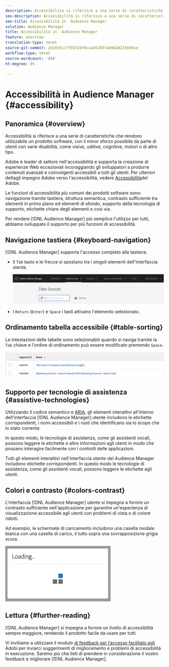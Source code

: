 ```yaml
---
description: Accessibilità si riferisce a una serie di caratteristiche che rendono utilizzabile un prodotto software, con il minor sforzo possibile da parte di utenti con varie disabilità, come visive, uditive, cognitive, motori o di altro tipo.
seo-description: Accessibilità si riferisce a una serie di caratteristiche che rendono utilizzabile un prodotto software, con il minor sforzo possibile da parte di utenti con varie disabilità, come visive, uditive, cognitive, motori o di altro tipo.
seo-title: Accessibilità in  Audience Manager
solution: Audience Manager
title: Accessibilità in  Audience Manager
feature: overview
translation-type: tm+mt
source-git-commit: 2dc015ccf358724f0caa45265fab962821569d1e
workflow-type: tm+mt
source-wordcount: '454'
ht-degree: 0%

---
```



# Accessibilità in  Audience Manager {#accessibility}

## Panoramica {#overview}

Accessibilità si riferisce a una serie di caratteristiche che rendono utilizzabile un prodotto software, con il minor sforzo possibile da parte di utenti con varie disabilità, come visive, uditive, cognitive, motori o di altro tipo.

 Adobe è leader di settore nell&#39;accessibilità e supporta la creazione di esperienze Web eccezionali incoraggiando gli sviluppatori a produrre contenuti avanzati e coinvolgenti accessibili a tutti gli utenti. Per ulteriori dettagli  impegno  Adobe verso l&#39;accessibilità, vedere [Accessibilità](https://www.adobe.com/accessibility.html)del Adobe.

Le funzioni di accessibilità più comuni dei prodotti software sono: navigazione tramite tastiera, struttura semantica, contrasto sufficiente tra elementi in primo piano ed elementi di sfondo, supporto della tecnologia di supporto, etichette chiare degli elementi e così via.

Per rendere [!DNL Audience Manager] più semplice l&#39;utilizzo per tutti, abbiamo sviluppato il supporto per più funzioni di accessibilità.

## Navigazione tastiera {#keyboard-navigation}

[!DNL Audience Manager] supporta l&#39;accesso completo alla tastiera:

* Il `Tab` tasto e le frecce si spostano tra i singoli elementi dell&#39;interfaccia utente.

   ![accessibilità-highlight](assets/accesibility-highlight.png)

* I `Return` (`Enter`) e `Space` i tasti attivano l&#39;elemento selezionato.

## Ordinamento tabella accessibile {#table-sorting}

Le intestazioni delle tabelle sono selezionabili quando si naviga tramite la `Tab` chiave e l&#39;ordine di ordinamento può essere modificato premendo `Space`.

![accessibility-table-header](assets/accessibility-table-headers.png)

## Supporto per tecnologie di assistenza {#assistive-technologies}

Utilizzando il codice semantico e [ARIA](https://www.w3.org/WAI/standards-guidelines/aria/), gli elementi interattivi all&#39;interno dell&#39;interfaccia [!DNL Audience Manager] utente includono le etichette corrispondenti, i nomi accessibili e i ruoli che identificano sia lo scopo che lo stato corrente.

In questo modo, le tecnologie di assistenza, come gli assistenti vocali, possono leggere le etichette e altre informazioni agli utenti in modo che possano interagire facilmente con i controlli delle applicazioni.

Tutti gli elementi interattivi nell&#39;interfaccia utente del Audience Manager  includono etichette corrispondenti. In questo modo le tecnologie di assistenza, come gli assistenti vocali, possono leggere le etichette agli utenti.

## Colori e contrasto {#colors-contrast}

L&#39;interfaccia [!DNL Audience Manager] utente si impegna a fornire un contrasto sufficiente nell&#39;applicazione per garantire un&#39;esperienza di visualizzazione accessibile agli utenti con problemi di vista o di colore ridotti.

Ad esempio, le schermate di caricamento includono una casella modale bianca con una casella di carico, il tutto sopra una sovrapposizione grigia scura.

![accessibilità](assets/accessibility-loading.png)

## Lettura {#further-reading}

[!DNL Audience Manager] si impegna a fornire un livello di accessibilità sempre maggiore, rendendo il prodotto facile da usare per tutti.

Vi invitiamo a utilizzare il modulo [di feedback per l’accesso facilitato agli](https://www.adobe.com/accessibility/feedback.html) Adobi per inviarci suggerimenti di miglioramento e problemi di accessibilità in esecuzione. Saremo più che lieti di prendere in considerazione il vostro feedback e migliorare [!DNL Audience Manager].